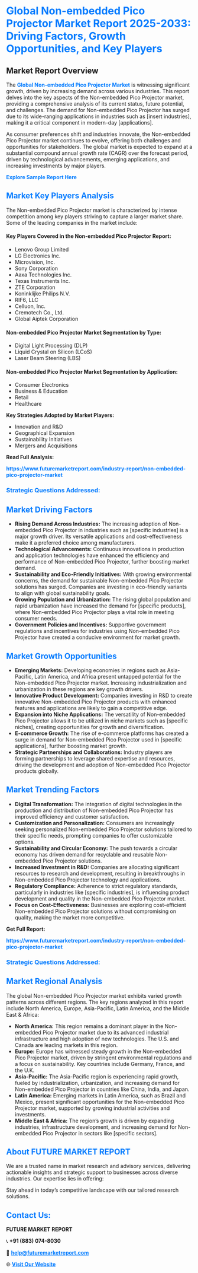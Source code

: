 <h1 style="color: #007BFF;">Global Non-embedded Pico Projector Market Report 2025-2033: Driving Factors, Growth Opportunities, and Key Players</h1>

<section id="overview">
<h2>Market Report Overview</h2>
<p>The <a href="https://www.futuremarketreport.com/industry-report/non-embedded-pico-projector-market" style="color: #007BFF; text-decoration: none;"><strong>Global Non-embedded Pico Projector Market</strong></a> is witnessing significant growth, driven by increasing demand across various industries. This report delves into the key aspects of the Non-embedded Pico Projector market, providing a comprehensive analysis of its current status, future potential, and challenges. The demand for Non-embedded Pico Projector has surged due to its wide-ranging applications in industries such as [insert industries], making it a critical component in modern-day [applications].</p>
<p>As consumer preferences shift and industries innovate, the Non-embedded Pico Projector market continues to evolve, offering both challenges and opportunities for stakeholders. The global market is expected to expand at a substantial compound annual growth rate (CAGR) over the forecast period, driven by technological advancements, emerging applications, and increasing investments by major players.</p>
</section>

<section id="overview">
<p><a href="https://www.futuremarketreport.com/request-sample/reportId=54040" style="color: #007BFF; text-decoration: none;"><strong>Explore Sample Report Here</strong></a></p>
</section>

<section id="key-players">
<h2 style="color: #007BFF;">Market Key Players Analysis</h2>
<p>The Non-embedded Pico Projector market is characterized by intense competition among key players striving to capture a larger market share. Some of the leading companies in the market include:</p>
<h4>Key Players Covered in the Non-embedded Pico Projector Report:</h4>
<ul><li>Lenovo Group Limited</li><li>LG Electronics Inc.</li><li>Microvision, Inc.</li><li>Sony Corporation</li><li>Aaxa Technologies Inc.</li><li>Texas Instruments Inc.</li><li>ZTE Corporation</li><li>Koninklijke Philips N.V.</li><li>RIF6, LLC</li><li>Celluon, Inc.</li><li>Cremotech Co., Ltd.</li><li>Global Aiptek Corporation</li></ul>
<h4>Non-embedded Pico Projector Market Segmentation by Type:</h4>
<ul><li>Digital Light Processing (DLP)</li><li>Liquid Crystal on Silicon (LCoS)</li><li>Laser Beam Steering (LBS)</li></ul>

<h4>Non-embedded Pico Projector Market Segmentation by Application:</h4>
<ul><li>Consumer Electronics</li><li>Business &amp; Education</li><li>Retail</li><li>Healthcare</li></ul>
<p><strong>Key Strategies Adopted by Market Players:</strong></p>
<ul>
<li>Innovation and R&D</li>
<li>Geographical Expansion</li>
<li>Sustainability Initiatives</li>
<li>Mergers and Acquisitions</li>
</ul>
</section>

<section>
<p><strong>Read Full Analysis: </strong></p><a href="https://www.futuremarketreport.com/industry-report/non-embedded-pico-projector-market" style="color: #007BFF; text-decoration: none;"><strong>https://www.futuremarketreport.com/industry-report/non-embedded-pico-projector-market</strong></a>
<h3 style="color: #007BFF;">Strategic Questions Addressed:</h3>
</section>

<section id="driving-factors">
<h2 style="color: #007BFF;">Market Driving Factors</h2>
<ul>
<li><strong>Rising Demand Across Industries:</strong> The increasing adoption of Non-embedded Pico Projector in industries such as [specific industries] is a major growth driver. Its versatile applications and cost-effectiveness make it a preferred choice among manufacturers.</li>
<li><strong>Technological Advancements:</strong> Continuous innovations in production and application technologies have enhanced the efficiency and performance of Non-embedded Pico Projector, further boosting market demand.</li>
<li><strong>Sustainability and Eco-Friendly Initiatives:</strong> With growing environmental concerns, the demand for sustainable Non-embedded Pico Projector solutions has surged. Companies are investing in eco-friendly variants to align with global sustainability goals.</li>
<li><strong>Growing Population and Urbanization:</strong> The rising global population and rapid urbanization have increased the demand for [specific products], where Non-embedded Pico Projector plays a vital role in meeting consumer needs.</li>
<li><strong>Government Policies and Incentives:</strong> Supportive government regulations and incentives for industries using Non-embedded Pico Projector have created a conducive environment for market growth.</li>
</ul>
</section>

<section id="growth-opportunities">
<h2 style="color: #007BFF;">Market Growth Opportunities</h2>
<ul>
<li><strong>Emerging Markets:</strong> Developing economies in regions such as Asia-Pacific, Latin America, and Africa present untapped potential for the Non-embedded Pico Projector market. Increasing industrialization and urbanization in these regions are key growth drivers.</li>
<li><strong>Innovative Product Development:</strong> Companies investing in R&D to create innovative Non-embedded Pico Projector products with enhanced features and applications are likely to gain a competitive edge.</li>
<li><strong>Expansion into Niche Applications:</strong> The versatility of Non-embedded Pico Projector allows it to be utilized in niche markets such as [specific niches], creating opportunities for growth and diversification.</li>
<li><strong>E-commerce Growth:</strong> The rise of e-commerce platforms has created a surge in demand for Non-embedded Pico Projector used in [specific applications], further boosting market growth.</li>
<li><strong>Strategic Partnerships and Collaborations:</strong> Industry players are forming partnerships to leverage shared expertise and resources, driving the development and adoption of Non-embedded Pico Projector products globally.</li>
</ul>
</section>

<section id="trending-factors">
<h2 style="color: #007BFF;">Market Trending Factors</h2>
<ul>
<li><strong>Digital Transformation:</strong> The integration of digital technologies in the production and distribution of Non-embedded Pico Projector has improved efficiency and customer satisfaction.</li>
<li><strong>Customization and Personalization:</strong> Consumers are increasingly seeking personalized Non-embedded Pico Projector solutions tailored to their specific needs, prompting companies to offer customizable options.</li>
<li><strong>Sustainability and Circular Economy:</strong> The push towards a circular economy has driven demand for recyclable and reusable Non-embedded Pico Projector solutions.</li>
<li><strong>Increased Investment in R&D:</strong> Companies are allocating significant resources to research and development, resulting in breakthroughs in Non-embedded Pico Projector technology and applications.</li>
<li><strong>Regulatory Compliance:</strong> Adherence to strict regulatory standards, particularly in industries like [specific industries], is influencing product development and quality in the Non-embedded Pico Projector market.</li>
<li><strong>Focus on Cost-Effectiveness:</strong> Businesses are exploring cost-efficient Non-embedded Pico Projector solutions without compromising on quality, making the market more competitive.</li>
</ul>
</section>

<section>
<p><strong>Get Full Report: </strong></p><a href="https://www.futuremarketreport.com/industry-report/non-embedded-pico-projector-market" style="color: #007BFF; text-decoration: none;"><strong>https://www.futuremarketreport.com/industry-report/non-embedded-pico-projector-market</strong></a>
<h3 style="color: #007BFF;">Strategic Questions Addressed:</h3>
</section>


<section id="regional-analysis">
<h2 style="color: #007BFF;">Market Regional Analysis</h2>
<p>The global Non-embedded Pico Projector market exhibits varied growth patterns across different regions. The key regions analyzed in this report include North America, Europe, Asia-Pacific, Latin America, and the Middle East & Africa:</p>
<ul>
<li><strong>North America:</strong> This region remains a dominant player in the Non-embedded Pico Projector market due to its advanced industrial infrastructure and high adoption of new technologies. The U.S. and Canada are leading markets in this region.</li>
<li><strong>Europe:</strong> Europe has witnessed steady growth in the Non-embedded Pico Projector market, driven by stringent environmental regulations and a focus on sustainability. Key countries include Germany, France, and the U.K.</li>
<li><strong>Asia-Pacific:</strong> The Asia-Pacific region is experiencing rapid growth, fueled by industrialization, urbanization, and increasing demand for Non-embedded Pico Projector in countries like China, India, and Japan.</li>
<li><strong>Latin America:</strong> Emerging markets in Latin America, such as Brazil and Mexico, present significant opportunities for the Non-embedded Pico Projector market, supported by growing industrial activities and investments.</li>
<li><strong>Middle East & Africa:</strong> The region’s growth is driven by expanding industries, infrastructure development, and increasing demand for Non-embedded Pico Projector in sectors like [specific sectors].</li>
</ul>
</section>

<footer>
<h2 style="color: #007BFF;">About FUTURE MARKET REPORT</h2>
<p>We are a trusted name in market research and advisory services, delivering actionable insights and strategic support to businesses across diverse industries. Our expertise lies in offering:</p>

<p>Stay ahead in today’s competitive landscape with our tailored research solutions.</p>

<h2 style="color: #007BFF;">Contact Us:</h2>
<p><strong>FUTURE MARKET REPORT</strong></p>
<p>📞 <strong>+91 (883) 074-8030</strong></p>
<p>📧 <strong><a href="mailto:help@futuremarketreport.com" style="color: #007BFF;">help@futuremarketreport.com</a></strong></p>
<p>🌐 <strong><a href="https://www.futuremarketreport.com/" style="color: #007BFF;">Visit Our Website</a></strong></p>
</footer>